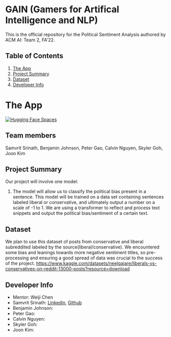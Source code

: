 # GAIN (Gamers for Artifical Intelligence and NLP)
This is the official repository for the Political Sentiment Analysis authored by ACM AI: Team 2, FA'22. 
## Table of Contents
1. [The App](https://huggingface.co/spaces/joonkim/bert-political-sentiment-analysis)
2. [Project Summary](https://github.com/acmucsd-projects/fa22-ai-team-2/blob/main/README.md/#project-summary)
3. [Dataset](https://github.com/acmucsd-projects/fa22-ai-team-2/blob/main/README.md/#dataset)
4. [Developer Info](https://github.com/acmucsd-projects/fa22-ai-team-2/blob/main/README.md/#developer-info)

# The App
[![Hugging Face Spaces](https://img.shields.io/badge/%F0%9F%A4%97%20Hugging%20Face-Spaces-blue)](https://huggingface.co/spaces/joonkim/bert-political-sentiment-analysis)


## Team members
Samvrit Srinath, Benjamin Johnson, Peter Gao, Calvin Nguyen, Skyler Goh, Joon Kim

## Project Summary

Our project will involve one model:
1. The model will allow us to classify the political bias present in a sentence. This model will be trained on a data set containing sentences labeled liberal or conservative, and ultimately output a number on a scale of -1 to 1. We are using a transformer to reflect and process text snippets and output the political bias/sentiment of a certain text. 

## Dataset
We plan to use this dataset of posts from conservative and liberal subreddited labeled by the source(liberal/conservative). We encountered some bias and leanings towards more negative sentiment titles, so  pre-processing and ensuring a good spread of data was crucial to the success of the project.
https://www.kaggle.com/datasets/neelgajare/liberals-vs-conservatives-on-reddit-13000-posts?resource=download

## Developer Info
- Mentor: Weiji Chen
- Samvrit Srinath: [Linkedin](https://www.linkedin.com/in/samvrit-srinath/), [Github](https://github.com/SamvritSrinath)
- Benjamin Johnson: 
- Peter Gao: 
- Calvin Nguyen: 
- Skyler Goh: 
- Joon Kim: 
